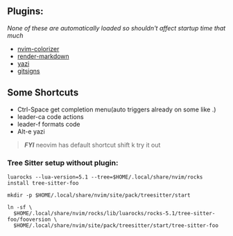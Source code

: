 ## Plugins:

_None of these are automatically loaded so shouldn't affect startup time that much_

- [nvim-colorizer](https://github.com/catgoose/nvim-colorizer.lua)
- [render-markdown](https://github.com/MeanderingProgrammer/render-markdown.nvim)
- [yazi](https://github.com/mikavilpas/yazi.nvim)
- [gitsigns](https://github.com/lewis6991/gitsigns.nvim)

## Some Shortcuts
- Ctrl-Space get completion menu(auto triggers already on some like .)
- leader-ca  code actions
- leader-f formats code
- Alt-e yazi

> **_FYI_** neovim has default shortcut shift k try it out

### Tree Sitter setup without plugin:

```
luarocks --lua-version=5.1 --tree=$HOME/.local/share/nvim/rocks install tree-sitter-foo
```

```
mkdir -p $HOME/.local/share/nvim/site/pack/treesitter/start

ln -sf \
  $HOME/.local/share/nvim/rocks/lib/luarocks/rocks-5.1/tree-sitter-foo/fooversion \
  $HOME/.local/share/nvim/site/pack/treesitter/start/tree-sitter-foo
```

